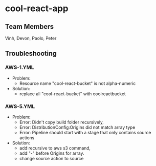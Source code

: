 # cool-react-app

## Team Members

Vinh, Devon, Paolo, Peter

## Troubleshooting

### AWS-1.YML

- Problem: 
  - Resource name "cool-react-bucket" is not alpha-numeric
- Solution: 
  - replace all "cool-react-bucket" with coolreactbucket

### AWS-5.YML

- Problem: 
  - Error: Didn't copy build folder recursively, 
  - Error: DistributionConfig:Origins did not match array type
  - Error: Pipeline should start with a stage that only contains source actions 
- Solution: 
  - add recursive to aws s3 command, 
  - add "-" before Origins for array.
  - change source action to source